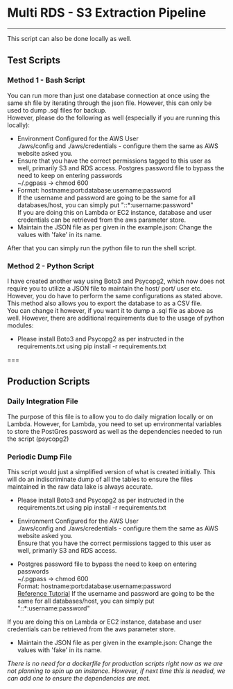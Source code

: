 # Multi RDS - S3 Extraction Pipeline

---

This script can also be done locally as well.

## Test Scripts

### Method 1 - Bash Script

You can run more than just one database connection at once using the same sh file by iterating through the json file. However, this can only be used to dump .sql files for backup.  
However, please do the following as well (especially if you are running this locally):

* Environment Configured for the AWS User  
./aws/config and ./aws/credentials - configure them the same as AWS website asked you.  
* Ensure that you have the correct permissions tagged to this user as well, primarily S3 and RDS access.
Postgres password file to bypass the need to keep on entering passwords  
~/.pgpass → chmod 600  
* Format: hostname:port:database:username:password  
If the username and password are going to be the same for all databases/host, you can simply put "*:*:*:username:password"  
If you are doing this on Lambda or EC2 instance, database and user credentials can be retrieved from the aws parameter store.
* Maintain the JSON file as per given in the example.json: Change the values with 'fake' in its name.

After that you can simply run the python file to run the shell script.

### Method 2 - Python Script

I have created another way using Boto3 and Psycopg2, which now does not require you to utilize a JSON file to maintain the host/ port/ user etc. However, you do have to perform the same configurations as stated above.  
This method also allows you to export the database to as a CSV file.  
You can change it however, if you want it to dump a .sql file as above as well. However, there are additional requirements due to the usage of python modules:

* Please install Boto3 and Psycopg2 as per instructed in the requirements.txt using pip install -r requirements.txt

===

## Production Scripts

### Daily Integration File

The purpose of this file is to allow you to do daily migration locally or on Lambda. However, for Lambda, you need to set up environmental variables to store the PostGres password as well as the dependencies needed to run the script (psycopg2)

### Periodic Dump File

This script would just a simplified version of what is created initially. This will do an indiscriminate dump of all the tables to ensure the files maintained in the raw data lake is always accurate.

* Please install Boto3 and Psycopg2 as per instructed in the requirements.txt using pip install -r requirements.txt

* Environment Configured for the AWS User  
./aws/config and ./aws/credentials - configure them the same as AWS website asked you.  
Ensure that you have the correct permissions tagged to this user as well, primarily S3 and RDS access.

* Postgres password file to bypass the need to keep on entering passwords  
~/.pgpass → chmod 600  
Format: hostname:port:database:username:password  
[Reference Tutorial](https://www.postgresql.org/docs/10/libpq-pgpass.html)
If the username and password are going to be the same for all databases/host, you can simply put "*:*:*:username:password"  

If you are doing this on Lambda or EC2 instance, database and user credentials can be retrieved from the aws parameter store.

* Maintain the JSON file as per given in the example.json: Change the values with 'fake' in its name.

*There is no need for a dockerfile for production scripts right now as we are not planning to spin up an instance. However, if next time this is needed, we can add one to ensure the dependencies are met.*
